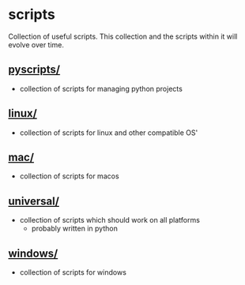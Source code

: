 # scripts

Collection of useful scripts. This collection and the scripts within it will evolve over time.

## [pyscripts/](https://github.com/ronin2k5/scripts/blob/master/pyscripts/)

- collection of scripts for managing python projects

## [linux/](https://github.com/ronin2k5/scripts/blob/master/linux/)

- collection of scripts for linux and other compatible OS'

## [mac/](https://github.com/ronin2k5/scripts/blob/master/mac/)

- collection of scripts for macos

## [universal/](https://github.com/ronin2k5/scripts/blob/master/universal/)

- collection of scripts which should work on all platforms
    - probably written in python

## [windows/](https://github.com/ronin2k5/scripts/blob/master/windows/)

- collection of scripts for windows
